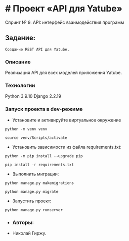 ﻿# # Проект «API для Yatube»
Спринт № 9. API: интерфейс взаимодействия программ
## Задание:
```
Создание REST API для Yatube.
```
### Описание
Реализация API для всех моделей приложения Yatube.
### Технологии
Python 3.9.10
Django 2.2.19
### Запуск проекта в dev-режиме
- Установите и активируйте виртуальное окружение
```
python -m venv venv
```
```
source venv/Scripts/activate
```
 
- Установить зависимости из файла requirements.txt:
```
python -m pip install --upgrade pip
```
```
pip install -r requirements.txt
```
- Выполнить миграции:
```
python manage.py makemigrations
```
```
python manage.py migrate
```
- Запустить проект:
```
python manage.py runserver
```
- ### Авторы:
- Николай Гиржу.
